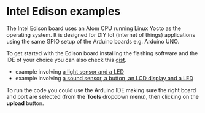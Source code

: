 Intel Edison examples
=====================

The Intel Edison board uses an Atom CPU running Linux Yocto as the operating system. It is designed for DIY Iot (internet of things) applications using the same GPIO setup of the Arduino boards e.g. Arduino UNO.

To get started with the Edison board installing the flashing software and the IDE of your choice you can also check this [gist](https://gist.github.com/tappoz/52901a130c4e892f8d47).

- example involving [a light sensor and a LED](./A_lightSensorWithLEDExample)
- example involving [a sound sensor, a button, an LCD display and a LED](./B_soundSensorEnabledByButton)

To run the code you could use the Arduino IDE making sure the right board and port are selected (from the __Tools__ dropdown menu), then clicking on the __upload__ button.
